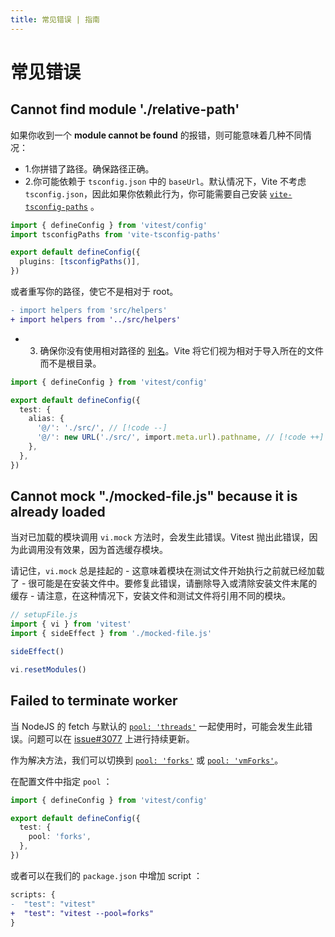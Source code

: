 ```yaml
---
title: 常见错误 | 指南
---
```


# 常见错误

## Cannot find module './relative-path'

如果你收到一个 **module cannot be found** 的报错，则可能意味着几种不同情况：

- 1.你拼错了路径。确保路径正确。
- 2.你可能依赖于 `tsconfig.json` 中的 `baseUrl`。默认情况下，Vite 不考虑 `tsconfig.json`，因此如果你依赖此行为，你可能需要自己安装 [`vite-tsconfig-paths`](https://www.npmjs.com/package/vite-tsconfig-paths) 。

```ts
import { defineConfig } from 'vitest/config'
import tsconfigPaths from 'vite-tsconfig-paths'

export default defineConfig({
  plugins: [tsconfigPaths()],
})
```

或者重写你的路径，使它不是相对于 root。

```diff
- import helpers from 'src/helpers'
+ import helpers from '../src/helpers'
```

- 3. 确保你没有使用相对路径的 [别名](/config/#alias)。Vite 将它们视为相对于导入所在的文件而不是根目录。

```ts
import { defineConfig } from 'vitest/config'

export default defineConfig({
  test: {
    alias: {
      '@/': './src/', // [!code --]
      '@/': new URL('./src/', import.meta.url).pathname, // [!code ++]
    },
  },
})
```

## Cannot mock "./mocked-file.js" because it is already loaded

当对已加载的模块调用 `vi.mock` 方法时，会发生此错误。Vitest 抛出此错误，因为此调用没有效果，因为首选缓存模块。

请记住，`vi.mock` 总是挂起的 - 这意味着模块在测试文件开始执行之前就已经加载了 - 很可能是在安装文件中。要修复此错误，请删除导入或清除安装文件末尾的缓存 - 请注意，在这种情况下，安装文件和测试文件将引用不同的模块。

```ts
// setupFile.js
import { vi } from 'vitest'
import { sideEffect } from './mocked-file.js'

sideEffect()

vi.resetModules()
```

## Failed to terminate worker

当 NodeJS 的 fetch 与默认的 [`pool: 'threads'`](/config/#threads) 一起使用时，可能会发生此错误。问题可以在 [issue#3077](https://github.com/vitest-dev/vitest/issues/3077) 上进行持续更新。

作为解决方法，我们可以切换到 [`pool: 'forks'`](/config/#forks) 或 [`pool: 'vmForks'`](/config/#vmforks)。

在配置文件中指定 `pool` ：

```ts
import { defineConfig } from 'vitest/config'

export default defineConfig({
  test: {
    pool: 'forks',
  },
})
```

或者可以在我们的 `package.json` 中增加 script ：

```diff
scripts: {
-  "test": "vitest"
+  "test": "vitest --pool=forks"
}
```
